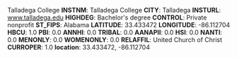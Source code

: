 
Talladega College
**INSTNM**: Talladega College
**CITY**: Talladega
**INSTURL**: www.talladega.edu
**HIGHDEG**: Bachelor's degree
**CONTROL**: Private nonprofit
**ST_FIPS**: Alabama
**LATITUDE**: 33.433472
**LONGITUDE**: -86.112704
**HBCU**: 1.0
**PBI**: 0.0
**ANNHI**: 0.0
**TRIBAL**: 0.0
**AANAPII**: 0.0
**HSI**: 0.0
**NANTI**: 0.0
**MENONLY**: 0.0
**WOMENONLY**: 0.0
**RELAFFIL**: United Church of Christ
**CURROPER**: 1.0
**location**: 33.433472, -86.112704